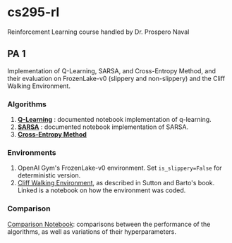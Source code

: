 # cs295-rl
Reinforcement Learning course handled by Dr. Prospero Naval

## PA 1
Implementation of Q-Learning, SARSA, and Cross-Entropy Method, 
and their evaluation on FrozenLake-v0 (slippery and non-slippery) and the Cliff Walking Environment.

### Algorithms
1. [**Q-Learning**](https://github.com/henritomas/cs295-rl/blob/master/%5BCS295%5D%20Q-Learning%20-%20Implementation.ipynb) : documented notebook implementation of q-learning.
2. [**SARSA**](https://github.com/henritomas/cs295-rl/blob/master/%5BCS295%5D%20SARSA%20-%20Implementation.ipynb) : documented notebook implementation of SARSA.
3. [**Cross-Entropy Method**](https://github.com/henritomas/cs295-rl/blob/master/%5BCS295%5D%20Cross-Entropy%20Method%20-%20Implementation.ipynb)

### Environments
1. OpenAI Gym's FrozenLake-v0 environment. Set `is_slippery=False` for deterministic version. 
2. [Cliff Walking Environment](https://github.com/henritomas/cs295-rl/blob/master/%5BCS295%5D%20Cliff%20Walking%20Environment.ipynb), as described in Sutton and Barto's book. Linked is a notebook on how the environment was coded.

### Comparison
[Comparison Notebook](https://github.com/henritomas/cs295-rl/blob/master/%5BCS295%5D%20Comparison_%20Q-Learning%2C%20SARSA%2C%20CEM.ipynb): comparisons between the performance of the algorithms, as well as variations of their hyperparameters.
